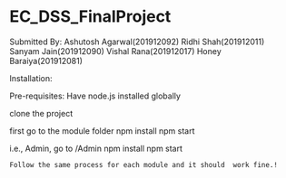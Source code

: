 # EC_DSS_FinalProject
Submitted By:
Ashutosh Agarwal(201912092)
Ridhi Shah(201912011)
Sanyam Jain(201912090)
Vishal Rana(201912017)
Honey Baraiya(201912081)


Installation:

Pre-requisites:
Have node.js installed globally

clone the project

first go to the module folder
npm install
npm start

i.e.,
Admin,
    go to /Admin
    npm install
    npm start
    
    Follow the same process for each module and it should  work fine.!
